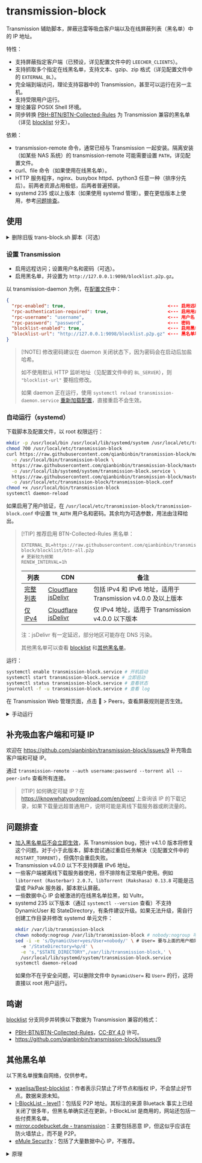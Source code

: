 # transmission-block

Transmission 辅助脚本，屏蔽迅雷等吸血客户端以及在线屏蔽列表（黑名单）中的 IP 地址。

特性：

* 支持屏蔽指定客户端（已预设，详见配置文件中的 `LEECHER_CLIENTS`）。
* 支持抓取多个指定在线黑名单，支持文本、gzip、zip 格式（详见配置文件中的 `EXTERNAL_BL`）。
* 完全端到端访问，理论支持容器中的 Transmission，甚至可以运行在另一主机。
* 支持受限用户运行。
* 理论兼容 POSIX Shell 环境。
* 同步转换 [PBH-BTN/BTN-Collected-Rules](https://github.com/PBH-BTN/BTN-Collected-Rules)
  为 Transmission 兼容的黑名单（详见
  [blocklist](https://github.com/qianbinbin/transmission-block/tree/blocklist) 分支）。

依赖：

* transmission-remote 命令，通常已经与 Transmission 一起安装。隔离安装（如某些
  NAS 系统）的 transmission-remote 可能需要设置 `PATH`，详见配置文件。
* curl、file 命令（如果使用在线黑名单）。
* HTTP 服务程序，nginx、busybox httpd、python3 任意一种（排序分先后）。前两者资源占用极低，后两者普遍预装。
* systemd 235 或以上版本（如果使用 systemd 管理）。要在更低版本上使用，参考[问题排查](#问题排查)。

## 使用

<details>

<summary>删除旧版 trans-block.sh 脚本（可选）</summary>

以 root 权限运行：

```sh
rm /path/to/trans-block.sh # 旧脚本保存路径
systemctl disable transmission-block.service
systemctl stop transmission-block.service
rm /etc/systemd/system/transmission-block.service
systemctl daemon-reload
```

删除[配置目录](https://github.com/transmission/transmission/blob/main/docs/Configuration-Files.md)下的旧黑名单：

```sh
rm -i /path/to/config/blocklists/leechers.txt*
```

如果不知道配置目录，可以使用以下命令获取（替换自己的用户名和密码）：

```sh
transmission-remote --auth username:password --session-info | sed -n -E 's/.*Configuration directory: (.*)/\1/p'
```

</details>

### 设置 Transmission

* 启用远程访问；设置用户名和密码（可选）。
* 启用黑名单，并设置为 `http://127.0.0.1:9098/blocklist.p2p.gz`。

以 transmission-daemon 为例，在[配置文件](https://github.com/transmission/transmission/blob/main/docs/Configuration-Files.md)中：

```json
{
  "rpc-enabled": true,                                      <--- 启用远程访问
  "rpc-authentication-required": true,                      <--- 启用用户验证
  "rpc-username": "username",                               <--- 用户名
  "rpc-password": "password",                               <--- 密码
  "blocklist-enabled": true,                                <--- 启用黑名单
  "blocklist-url": "http://127.0.0.1:9098/blocklist.p2p.gz" <--- 黑名单地址
}
```

> \[!NOTE]
> 修改密码建议在 daemon 关闭状态下，因为密码会在启动后加盐哈希。
>
> 如不使用默认 HTTP 监听地址（见配置文件中的 `BL_SERVER`），则 `"blocklist-url"` 要相应修改。
>
> 如果 daemon 正在运行，使用 `systemctl reload transmission-daemon.service`
> [重新加载配置](https://github.com/transmission/transmission/blob/main/docs/Editing-Configuration-Files.md#reload-settings)，直接重启不会生效。

### 自动运行（systemd）

下载脚本及配置文件，以 root 权限运行：

```sh
mkdir -p /usr/local/bin /usr/local/lib/systemd/system /usr/local/etc/transmission-block
chmod 700 /usr/local/etc/transmission-block
curl https://raw.githubusercontent.com/qianbinbin/transmission-block/master/transmission-block.sh \
  -o /usr/local/bin/transmission-block \
  https://raw.githubusercontent.com/qianbinbin/transmission-block/master/transmission-block.service \
  -o /usr/local/lib/systemd/system/transmission-block.service \
  https://raw.githubusercontent.com/qianbinbin/transmission-block/master/transmission-block.conf \
  -o /usr/local/etc/transmission-block/transmission-block.conf
chmod +x /usr/local/bin/transmission-block
systemctl daemon-reload
```

如果启用了用户验证，在 `/usr/local/etc/transmission-block/transmission-block.conf`
中设置 `TR_AUTH` 用户名和密码。其余均为可选参数，用法由注释给出。

> \[!TIP]
> 推荐启用 BTN-Collected-Rules 黑名单：
>
> ```
> EXTERNAL_BL=https://raw.githubusercontent.com/qianbinbin/transmission-block/blocklist/btn-all.p2p
> # 更新较为频繁
> RENEW_INTERVAL=1h
> ```
>
> | 列表 | CDN | 备注 |
> | ---- | --- | ---- |
> | [完整列表](https://raw.githubusercontent.com/qianbinbin/transmission-block/blocklist/btn-all.p2p) | [Cloudflare](https://blocklist.binac.org/btn-all.p2p) [jsDelivr](https://cdn.jsdelivr.net/gh/qianbinbin/transmission-block@blocklist/btn-all.p2p) | 包括 IPv4 和 IPv6 地址，适用于 Transmission v4.0.0 及以上版本 |
> | [仅 IPv4](https://raw.githubusercontent.com/qianbinbin/transmission-block/blocklist/btn-all-ipv4.p2p) | [Cloudflare](https://blocklist.binac.org/btn-all-ipv4.p2p) [jsDelivr](https://cdn.jsdelivr.net/gh/qianbinbin/transmission-block@blocklist/btn-all-ipv4.p2p) | 仅 IPv4 地址，适用于 Transmission v4.0.0 以下版本 |
>
> 注：jsDelivr 有一定延迟，部分地区可能存在 DNS 污染。
>
> 其他黑名单可以查看
> [blocklist](https://github.com/qianbinbin/transmission-block/tree/blocklist) 和[其他黑名单](#其他黑名单)。

运行：

```sh
systemctl enable transmission-block.service # 开机启动
systemctl start transmission-block.service # 立即启动
systemctl status transmission-block.service # 查看状态
journalctl -f -u transmission-block.service # 查看 log
```

在 Transmission Web 管理页面，点击 🔧 > Peers，查看屏蔽规则是否生效。

<details>

<summary>手动运行</summary>

### 手动运行

```sh
curl https://raw.githubusercontent.com/qianbinbin/transmission-block/master/transmission-block.sh \
  -o ./transmission-block.sh
chmod +x ./transmission-block.sh
export TR_AUTH=username:password # 用户名和密码，可以加入到环境变量
./transmission-block.sh # ./transmission-block.sh -h 查看更多参数
```

</details>

## 补充吸血客户端和可疑 IP

欢迎在 <https://github.com/qianbinbin/transmission-block/issues/9> 补充吸血客户端和可疑 IP。

通过 `transmission-remote --auth username:password --torrent all --peer-info` 查看所有连接。

> \[!TIP]
> 如何确定可疑 IP？在 <https://iknowwhatyoudownload.com/en/peer/> 上查询该 IP 的下载记录，如果下载量远超普通用户，说明可能是离线下载服务器或刷流量的。

## 问题排查

* [加入黑名单后不会立即生效](https://github.com/transmission/transmission/issues/732)，系
  Transmission bug，预计 v4.1.0 版本将修复这个问题。对于小于此版本，脚本尝试通过重启任务解决（见配置文件中的 `RESTART_TORRENT`），但偶尔会重启失败。
* Transmission v4.0.0 以下不支持屏蔽 IPv6 地址。
* 一些客户端被离线下载服务器使用，但不排除有正常用户使用。例如
  `libtorrent (Rasterbar) 2.0.7`、`libTorrent (Rakshasa) 0.13.8` 可能是迅雷或 PikPak 服务器，脚本默认屏蔽。
* 一些数据中心 IP 会被激进的在线黑名单拉黑，如 Vultr。
* systemd 235 以下版本（通过 `systemctl --version` 查看）不支持 DynamicUser 和
  StateDirectory，有条件建议升级。如果无法升级，需自行创建工作目录并修改 systemd 单元文件：
  ```sh
  mkdir /var/lib/transmission-block
  chown nobody:nogroup /var/lib/transmission-block # nobody:nogroup 可改为自己想要的用户和用户组
  sed -i -e 's/DynamicUser=yes/User=nobody/' \ # User= 要与上面的用户相同
    -e '/StateDirectory=%p/d' \
    -e 's,"$STATE_DIRECTORY",/var/lib/transmission-block,' \
    /usr/local/lib/systemd/system/transmission-block.service
  systemctl daemon-reload
  ```
  如果你不在乎安全问题，可以删除文件中 `DynamicUser=` 和 `User=` 的行，这将直接以 root 用户运行。

## 鸣谢

[blocklist](https://github.com/qianbinbin/transmission-block/tree/blocklist)
分支同步并转换以下数据为 Transmission 兼容的格式：

* [PBH-BTN/BTN-Collected-Rules](https://github.com/PBH-BTN/BTN-Collected-Rules)，[CC-BY 4.0](https://creativecommons.org/licenses/by/4.0/deed.zh-hans) 许可。
* <https://github.com/qianbinbin/transmission-block/issues/9>

## 其他黑名单

以下黑名单搜集自网络，仅供参考。

* [waelisa/Best-blocklist](https://github.com/waelisa/Best-blocklist)：作者表示只禁止了坏节点和版权
  IP，不会禁止好节点。数据来源未知。
* [I-BlockList - level1](https://www.iblocklist.com/list?list=ydxerpxkpcfqjaybcssw)：包括反
  P2P 地址。其标注的来源 Bluetack 事实上已经关闭了很多年，但黑名单确实还在更新。I-BlockList 是商用的，网站还包括一些付费黑名单。
* [mirror.codebucket.de - transmission](https://mirror.codebucket.de/transmission/)：主要包括恶意
  IP，但这似乎应该在防火墙禁止，而不是 P2P。
* [eMule Security](https://www.emule-security.org/)：包括了大量数据中心 IP，不推荐。

<details>

<summary>原理</summary>

## 原理

脚本主要做以下几件事：

1. 匹配指定客户端，并将其 IP 加入客户端黑名单（可选）。
2. 下载在线黑名单（可选）。
3. 将两种黑名单合并，在本地建立 HTTP 服务，提供给 Transmission 访问。

其中客户端黑名单和在线黑名单，两者至少需要选择一种。

要屏蔽的客户端是由 `LEECHER_CLIENTS` 指定的，使用区分大小写的 BRE（POSIX 基本正则表达式）匹配，即
`grep` 不加  `-i` 和 `-E` 的匹配方式。

考虑到普通用户的 IP 动态分配，客户端黑名单默认每 7 天清空一次；在线黑名单默认每 1 天检查更新一次。这些都是可定制项。

systemd 方式默认工作目录为 `/var/lib/transmission-block/`（请勿手动创建），结构示例如下：

```
/var/lib/transmission-block/
├── extern                                      <--- 在线黑名单目录
│   ├── b56582a4987b9324003eadc4fced8127.data   <--- 在线黑名单原始文件
│   └── b56582a4987b9324003eadc4fced8127.etag   <--- 在线黑名单 Etag 信息
├── leechers.p2p                                <--- 客户端黑名单
└── web                                         <--- HTTP 服务根目录
    └── blocklist.p2p.gz                        <--- 最终黑名单文件
```

Transmission 会更新黑名单到[配置目录](https://github.com/transmission/transmission/blob/main/docs/Configuration-Files.md)下的
`blocklists/blocklist.bin`。

> \[!TIP]
> 如果遇到可疑 IP，你可以在配置目录下新建一个[文本文件](https://en.wikipedia.org/wiki/PeerGuardian#P2P_plaintext_format)，格式为
> `描述:起始IP-结束IP`，例如 `suspect:106.8.130.0-106.8.130.255`，然后重新加载或重启 Transmission。

</details>
